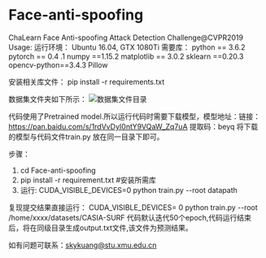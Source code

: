 # Face-anti-spoofing
ChaLearn Face Anti-spoofing Attack Detection Challenge@CVPR2019
Usage:
运行环境：
Ubuntu 16.04, GTX 1080Ti 
需要库：
    python == 3.6.2
    pytorch == 0.4 .1
		numpy ==1.15.2
		matplotlib == 3.0.2
		sklearn ==0.20.3
		opencv-python==3.4.3
    Pillow


安装相关库文件：
pip install -r requirements.txt

数据集文件夹如下所示：
 ![数据集文件目录](https://github.com/SkyKuang/Face-anti-spoofing/blob/master/pic.png)

代码使用了Pretrained model.所以运行代码时需要下载模型，模型地址：链接：https://pan.baidu.com/s/1rdVvDyI0ntY9VQaW_Zq7uA 提取码：beyq 将下载的模型与代码文件train.py 放在同一目录下即可。

步骤：
1.	cd Face-anti-spoofing
2.	pip install -r requirement.txt  #安装所需库
3.	运行: CUDA_VISIBLE_DEVICES=0 python train.py --root datapath 

复现提交结果直接运行：
CUDA_VISIBLE_DEVICES= 0 python train.py --root /home/xxxx/datasets/CASIA-SURF
代码默认迭代50个epoch,代码运行结束后，将在同级目录生成output.txt文件,该文件为预测结果。

如有问题可联系：skykuang@stu.xmu.edu.cn

